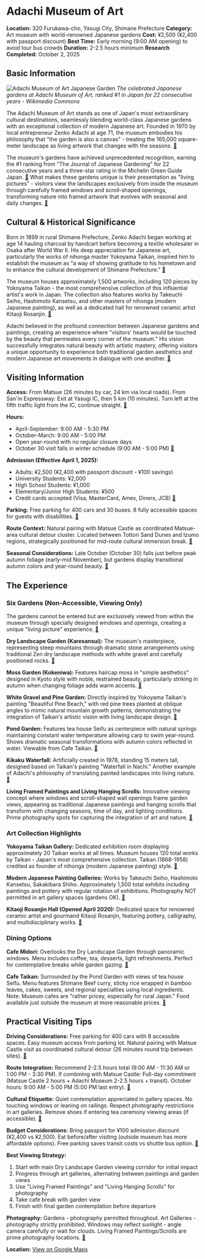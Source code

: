 # Adachi Museum of Art

**Location:** 320 Furukawa-cho, Yasugi City, Shimane Prefecture
**Category:** Art museum with world-renowned Japanese gardens
**Cost:** ¥2,500 (¥2,400 with passport discount)
**Best Time:** Early morning (9:00 AM opening) to avoid tour bus crowds
**Duration:** 2-2.5 hours minimum
**Research Completed:** October 2, 2025

## Basic Information

![Adachi Museum of Art Japanese Garden](https://upload.wikimedia.org/wikipedia/commons/5/52/Adachi_Museum_of_Art_Near_Matsue_Japanese_Garden_1.JPG)
*The celebrated Japanese gardens at Adachi Museum of Art, ranked #1 in Japan for 22 consecutive years - Wikimedia Commons*

The Adachi Museum of Art stands as one of Japan's most extraordinary cultural destinations, seamlessly blending world-class Japanese gardens with an exceptional collection of modern Japanese art. Founded in 1970 by local entrepreneur Zenko Adachi at age 71, the museum embodies his philosophy that "the garden is also a canvas" - treating the 165,000 square-meter landscape as living artwork that changes with the seasons. [🔗](https://www.adachi-museum.or.jp/en/about)

The museum's gardens have achieved unprecedented recognition, earning the #1 ranking from "The Journal of Japanese Gardening" for 22 consecutive years and a three-star rating in the Michelin Green Guide Japan. [🔗](https://www.adachi-museum.or.jp/en/archives/information/21590) What makes these gardens unique is their presentation as "living pictures" - visitors view the landscapes exclusively from inside the museum through carefully framed windows and scroll-shaped openings, transforming nature into framed artwork that evolves with seasonal and daily changes. [🔗](https://www.adachi-museum.or.jp/en/gardens)

## Cultural & Historical Significance

Born in 1899 in rural Shimane Prefecture, Zenko Adachi began working at age 14 hauling charcoal by handcart before becoming a textile wholesaler in Osaka after World War II. His deep appreciation for Japanese art, particularly the works of nihonga master Yokoyama Taikan, inspired him to establish the museum as "a way of showing gratitude to his hometown and to enhance the cultural development of Shimane Prefecture." [🔗](https://www.adachi-museum.or.jp/en/about)

The museum houses approximately 1,500 artworks, including 120 pieces by Yokoyama Taikan - the most comprehensive collection of this influential artist's work in Japan. The collection also features works by Takeuchi Seiho, Hashimoto Kansetsu, and other masters of nihonga (modern Japanese painting), as well as a dedicated hall for renowned ceramic artist Kitaoji Rosanjin. [🔗](https://en.wikipedia.org/wiki/Adachi_Museum_of_Art)

Adachi believed in the profound connection between Japanese gardens and paintings, creating an experience where "visitors' hearts would be touched by the beauty that permeates every corner of the museum." His vision successfully integrates natural beauty with artistic mastery, offering visitors a unique opportunity to experience both traditional garden aesthetics and modern Japanese art movements in dialogue with one another. [🔗](https://www.adachi-museum.or.jp/en/about)

## Visiting Information

**Access:** From Matsue (26 minutes by car, 24 km via local roads). From San'in Expressway: Exit at Yasugi IC, then 5 km (10 minutes). Turn left at the fifth traffic light from the IC, continue straight. [🔗](https://www.adachi-museum.or.jp/en/)

**Hours:**
- April-September: 9:00 AM - 5:30 PM
- October-March: 9:00 AM - 5:00 PM
- Open year-round with no regular closure days
- October 30 visit falls in winter schedule (9:00 AM - 5:00 PM) [🔗](https://www.adachi-museum.or.jp/en/hours-admission)

**Admission (Effective April 1, 2025):**
- Adults: ¥2,500 (¥2,400 with passport discount - ¥100 savings)
- University Students: ¥2,000
- High School Students: ¥1,000
- Elementary/Junior High Students: ¥500
- Credit cards accepted (Visa, MasterCard, Amex, Diners, JCB) [🔗](https://www.adachi-museum.or.jp/en/hours-admission)

**Parking:** Free parking for 400 cars and 30 buses. 8 fully accessible spaces for guests with disabilities. [🔗](https://www.adachi-museum.or.jp/en/faq)

**Route Context:** Natural pairing with Matsue Castle as coordinated Matsue-area cultural detour cluster. Located between Tottori Sand Dunes and Izumo regions, strategically positioned for mid-route cultural immersion break. [🔗](https://www.rome2rio.com/s/Matsue/Adachi-Museum-of-Art)

**Seasonal Considerations:** Late October (October 30) falls just before peak autumn foliage (early-mid November), but gardens display transitional autumn colors and year-round beauty. [🔗](https://www.gov-online.go.jp/eng/publicity/book/hlj/html/202109/202109_08_en.html)

## The Experience

### Six Gardens (Non-Accessible, Viewing Only)

The gardens cannot be entered but are exclusively viewed from within the museum through specially designed windows and openings, creating a unique "living picture" experience. [🔗](https://www.adachi-museum.or.jp/en/gardens)

**Dry Landscape Garden (Karesansui):** The museum's masterpiece, representing steep mountains through dramatic stone arrangements using traditional Zen dry landscape methods with white gravel and carefully positioned rocks. [🔗](https://www.adachi-museum.or.jp/en/gardens)

**Moss Garden (Kokeniwa):** Features haircap moss in "simple aesthetics" designed in Kyoto style with noble, restrained beauty, particularly striking in autumn when changing foliage adds warm accents. [🔗](https://www.adachi-museum.or.jp/en/gardens)

**White Gravel and Pine Garden:** Directly inspired by Yokoyama Taikan's painting "Beautiful Pine Beach," with red pine trees planted at oblique angles to mimic natural mountain growth patterns, demonstrating the integration of Taikan's artistic vision with living landscape design. [🔗](https://www.adachi-museum.or.jp/en/gardens)

**Pond Garden:** Features tea house Seifu as centerpiece with natural springs maintaining constant water temperature allowing carp to swim year-round. Shows dramatic seasonal transformations with autumn colors reflected in water. Viewable from Cafe Taikan. [🔗](https://www.adachi-museum.or.jp/en/gardens)

**Kikaku Waterfall:** Artificially created in 1978, standing 15 meters tall, designed based on Taikan's painting "Waterfall in Nachi." Another example of Adachi's philosophy of translating painted landscapes into living nature. [🔗](https://www.adachi-museum.or.jp/en/gardens)

**Living Framed Paintings and Living Hanging Scrolls:** Innovative viewing concept where windows and scroll-shaped wall openings frame garden views, appearing as traditional Japanese paintings and hanging scrolls that transform with changing seasons, time of day, and lighting conditions. Prime photography spots for capturing the integration of art and nature. [🔗](https://www.adachi-museum.or.jp/en/gardens)

### Art Collection Highlights

**Yokoyama Taikan Gallery:** Dedicated exhibition room displaying approximately 20 Taikan works at all times. Museum houses 120 total works by Taikan - Japan's most comprehensive collection. Taikan (1868-1958) credited as founder of nihonga (modern Japanese painting) style. [🔗](https://www.adachi-museum.or.jp/en/archives/collection/yokoyama-taikan)

**Modern Japanese Painting Galleries:** Works by Takeuchi Seiho, Hashimoto Kansetsu, Sakakibara Shiho. Approximately 1,500 total exhibits including paintings and pottery with regular rotation of exhibitions. Photography NOT permitted in art gallery spaces (gardens OK). [🔗](https://www.adachi-museum.or.jp/en/faq)

**Kitaoji Rosanjin Hall (Opened April 2020):** Dedicated space for renowned ceramic artist and gourmand Kitaoji Rosanjin, featuring pottery, calligraphy, and multidisciplinary works. [🔗](https://en.wikipedia.org/wiki/Adachi_Museum_of_Art)

### Dining Options

**Cafe Midori:** Overlooks the Dry Landscape Garden through panoramic windows. Menu includes coffee, tea, desserts, light refreshments. Perfect for contemplative breaks while garden gazing. [🔗](https://www.adachi-museum.or.jp/en/cafes)

**Cafe Taikan:** Surrounded by the Pond Garden with views of tea house Seifu. Menu features Shimane Beef curry, sticky rice wrapped in bamboo leaves, cakes, sweets, and regional specialties using local ingredients. Note: Museum cafes are "rather pricey, especially for rural Japan." Food available just outside the museum at more reasonable prices. [🔗](https://www.japan-guide.com/community/mfedley/report-1424)

## Practical Visiting Tips

**Driving Considerations:** Free parking for 400 cars with 8 accessible spaces. Easy museum access from parking lot. Natural pairing with Matsue Castle visit as coordinated cultural detour (26 minutes round trip between sites). [🔗](https://www.adachi-museum.or.jp/en/faq)

**Route Integration:** Recommend 2-2.5 hours total (9:00 AM - 11:30 AM or 1:00 PM - 3:30 PM). If combining with Matsue Castle: Full-day commitment (Matsue Castle 2 hours + Adachi Museum 2-2.5 hours + transit). October hours: 9:00 AM - 5:00 PM (5:00 PM last entry). [🔗](https://www.adachi-museum.or.jp/en/hours-admission)

**Cultural Etiquette:** Quiet contemplation appreciated in gallery spaces. No touching windows or leaning on railings. Respect photography restrictions in art galleries. Remove shoes if entering tea ceremony viewing areas (if accessible). [🔗](https://www.adachi-museum.or.jp/en/faq)

**Budget Considerations:** Bring passport for ¥100 admission discount (¥2,400 vs ¥2,500). Eat before/after visiting (outside museum has more affordable options). Free parking saves transit costs vs shuttle bus option. [🔗](https://www.adachi-museum.or.jp/en/hours-admission)

**Best Viewing Strategy:**
1. Start with main Dry Landscape Garden viewing corridor for initial impact
2. Progress through art galleries, alternating between paintings and garden views
3. Use "Living Framed Paintings" and "Living Hanging Scrolls" for photography
4. Take cafe break with garden view
5. Finish with final garden contemplation before departure

**Photography:** Gardens - photography permitted throughout. Art Galleries - photography strictly prohibited. Windows may reflect sunlight - angle camera carefully or wait for clouds. Living Framed Paintings/Scrolls are prime photography locations. [🔗](https://www.adachi-museum.or.jp/en/faq)

**Location:** [View on Google Maps](https://maps.google.com/maps?q=35.380,133.194)
